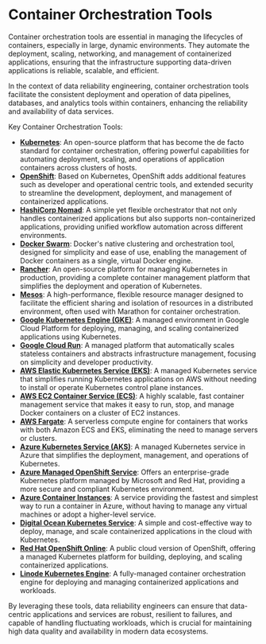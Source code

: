 # Container Orchestration Tools
Container orchestration tools are essential in managing the lifecycles of containers, especially in large, dynamic environments. They automate the deployment, scaling, networking, and management of containerized applications, ensuring that the infrastructure supporting data-driven applications is reliable, scalable, and efficient.

In the context of data reliability engineering, container orchestration tools facilitate the consistent deployment and operation of data pipelines, databases, and analytics tools within containers, enhancing the reliability and availability of data services.

Key Container Orchestration Tools:

* [**Kubernetes**](): An open-source platform that has become the de facto standard for container orchestration, offering powerful capabilities for automating deployment, scaling, and operations of application containers across clusters of hosts.
* [**OpenShift**](): Based on Kubernetes, OpenShift adds additional features such as developer and operational centric tools, and extended security to streamline the development, deployment, and management of containerized applications.
* [**HashiCorp Nomad**](): A simple yet flexible orchestrator that not only handles containerized applications but also supports non-containerized applications, providing unified workflow automation across different environments.
* [**Docker Swarm**](): Docker's native clustering and orchestration tool, designed for simplicity and ease of use, enabling the management of Docker containers as a single, virtual Docker engine.
* [**Rancher**](): An open-source platform for managing Kubernetes in production, providing a complete container management platform that simplifies the deployment and operation of Kubernetes.
* [**Mesos**](): A high-performance, flexible resource manager designed to facilitate the efficient sharing and isolation of resources in a distributed environment, often used with Marathon for container orchestration.
* [**Google Kubernetes Engine (GKE)**](): A managed environment in Google Cloud Platform for deploying, managing, and scaling containerized applications using Kubernetes.
* [**Google Cloud Run**](): A managed platform that automatically scales stateless containers and abstracts infrastructure management, focusing on simplicity and developer productivity.
* [**AWS Elastic Kubernetes Service (EKS)**](): A managed Kubernetes service that simplifies running Kubernetes applications on AWS without needing to install or operate Kubernetes control plane instances.
* [**AWS EC2 Container Service (ECS)**](): A highly scalable, fast container management service that makes it easy to run, stop, and manage Docker containers on a cluster of EC2 instances.
* [**AWS Fargate**](): A serverless compute engine for containers that works with both Amazon ECS and EKS, eliminating the need to manage servers or clusters.
* [**Azure Kubernetes Service (AKS)**](): A managed Kubernetes service in Azure that simplifies the deployment, management, and operations of Kubernetes.
* [**Azure Managed OpenShift Service**](): Offers an enterprise-grade Kubernetes platform managed by Microsoft and Red Hat, providing a more secure and compliant Kubernetes environment.
* [**Azure Container Instances**](): A service providing the fastest and simplest way to run a container in Azure, without having to manage any virtual machines or adopt a higher-level service.
* [**Digital Ocean Kubernetes Service**](): A simple and cost-effective way to deploy, manage, and scale containerized applications in the cloud with Kubernetes.
* [**Red Hat OpenShift Online**](): A public cloud version of OpenShift, offering a managed Kubernetes platform for building, deploying, and scaling containerized applications.
* [**Linode Kubernetes Engine**](): A fully-managed container orchestration engine for deploying and managing containerized applications and workloads.

By leveraging these tools, data reliability engineers can ensure that data-centric applications and services are robust, resilient to failures, and capable of handling fluctuating workloads, which is crucial for maintaining high data quality and availability in modern data ecosystems.

